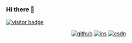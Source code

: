 ### Hi there 👋
[![visitor badge](https://visitor-badge.glitch.me/badge?page_id=bigkjp97.bigkjp97)](https://bigkjp97.github.io/)
<p align="center">
  <a href="https://github.com/bigkjp97"><img src="https://img.shields.io/badge/-GitHub-black" alt="github"></a>
  <a href="https://www.instagram.com/bigkjp97/"><img src="https://img.shields.io/badge/-Ins-ff79c6" alt="ins"></a>
  <a href="https://blog.csdn.net/qq_38986088"><img src="https://img.shields.io/badge/CSDN-cf000e" alt="csdn"></a>
</p>

<!--START_SECTION:waka-->
<!--END_SECTION:waka-->

<!--
**bigkjp97/bigkjp97** is a ✨ _special_ ✨ repository because its `README.md` (this file) appears on your GitHub profile.

Here are some ideas to get you started:

- 🔭 I’m currently working on ...
- 🌱 I’m currently learning ...
- 👯 I’m looking to collaborate on ...
- 🤔 I’m looking for help with ...
- 💬 Ask me about ...
- 📫 How to reach me: ...
- 😄 Pronouns: ...
- ⚡ Fun fact: ... -->
